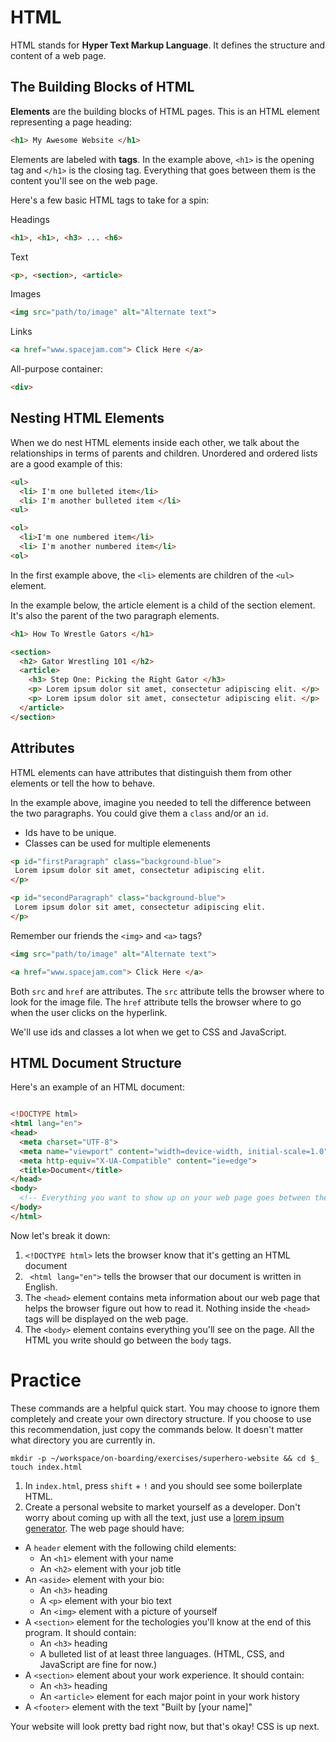 # HTML

HTML stands for __Hyper Text Markup Language__. It defines the structure and content of a web page.

## The Building Blocks of HTML

__Elements__ are the building blocks of HTML pages. This is an HTML element representing a page heading:
```html
<h1> My Awesome Website </h1>
```

Elements are labeled with __tags__. In the example above, `<h1>` is the opening tag and `</h1>` is the closing tag. Everything that goes between them is the content you'll see on the web page. 

Here's a few basic HTML tags to take for a spin:

Headings
```html
<h1>, <h1>, <h3> ... <h6>
```

Text
```html
<p>, <section>, <article>
```

Images
```html
<img src="path/to/image" alt="Alternate text">
```

Links
```html
<a href="www.spacejam.com"> Click Here </a>
```

All-purpose container:
```html
<div>
```

## Nesting HTML Elements
When we do nest HTML elements inside each other, we talk about the relationships in terms of parents and children. Unordered and ordered lists are a good example of this:
```html
<ul>
  <li> I'm one bulleted item</li>
  <li> I'm another bulleted item </li>
<ul>

<ol>
  <li>I'm one numbered item</li>
  <li> I'm another numbered item</li>
<ol>
```
In the first example above, the `<li>` elements are children of the `<ul>` element.

In the example below, the article element is a child of the section element. It's also the parent of the two paragraph elements. 

```html
<h1> How To Wrestle Gators </h1>

<section>
  <h2> Gator Wrestling 101 </h2>
  <article>
    <h3> Step One: Picking the Right Gator </h3>
    <p> Lorem ipsum dolor sit amet, consectetur adipiscing elit. </p>
    <p> Lorem ipsum dolor sit amet, consectetur adipiscing elit. </p>
  </article>
</section>

```

## Attributes

HTML elements can have attributes that distinguish them from other elements or tell the how to behave. 

In the example above, imagine you needed to tell the difference between the two paragraphs. You could give them a `class` and/or an  `id`.

- Ids have to be unique.
- Classes can be used for multiple elemenents 

```html
<p id="firstParagraph" class="background-blue">
 Lorem ipsum dolor sit amet, consectetur adipiscing elit. 
</p>

<p id="secondParagraph" class="background-blue">
 Lorem ipsum dolor sit amet, consectetur adipiscing elit.
</p>
```

Remember our friends the ```<img>``` and ```<a>``` tags? 

```html
<img src="path/to/image" alt="Alternate text">

<a href="www.spacejam.com"> Click Here </a>
```

Both `src` and `href` are attributes. The `src` attribute tells the browser where to look for the image file. The `href` attribute tells the browser where to go when the user clicks on the hyperlink. 


We'll use ids and classes a lot when we get to CSS and JavaScript.

## HTML Document Structure

Here's an example of an HTML document:

```html

<!DOCTYPE html>
<html lang="en">
<head>
  <meta charset="UTF-8">
  <meta name="viewport" content="width=device-width, initial-scale=1.0">
  <meta http-equiv="X-UA-Compatible" content="ie=edge">
  <title>Document</title>
</head>
<body>
  <!-- Everything you want to show up on your web page goes between these two tags -->
</body>
</html>

```

Now let's break it down:
1. `<!DOCTYPE html>` lets the browser know that it's getting an HTML document
1. ` <html lang="en">` tells the browser that our document is written in English.
1. The `<head>` element contains meta information about our web page that helps the browser figure out how to read it. Nothing inside the `<head>` tags will be displayed on the web page.
1. The `<body>` element contains everything you'll see on the page. All the HTML you write should go between the `body` tags.

# Practice

These commands are a helpful quick start. You may choose to ignore them completely and create your own directory structure. If you choose to use this recommendation, just copy the commands below. It doesn't matter what directory you are currently in.
```
mkdir -p ~/workspace/on-boarding/exercises/superhero-website && cd $_
touch index.html
```

1. In `index.html`, press `shift` + `!` and you should see some boilerplate HTML.
1. Create a personal website to market yourself as a developer. Don't worry about coming up with all the text, just use a [lorem ipsum generator](https://www.shopify.com/partners/blog/79940998-15-funny-lorem-ipsum-generators-to-shake-up-your-design-mockups). The web page should have:
  - A  `header` element with the following child elements:
      - An `<h1>` element with your name
      - An `<h2>` element with your job title
  - An `<aside>` element with your bio:
      - An `<h3>` heading
      - A `<p>` element with your bio text
      - An `<img>` element with a picture of yourself
  - A `<section>` element for the techologies you'll know at the end of this program. It should contain: 
      -  An `<h3>` heading
      - A bulleted list of at least three languages. (HTML, CSS, and JavaScript are fine for now.)
  - A `<section>` element about your work experience. It should contain:
      - An `<h3>` heading
      - An `<article>` element for each major point in your work history
  - A `<footer>` element with the text "Built by [your name]"

Your website will look pretty bad right now, but that's okay! CSS is up next.










